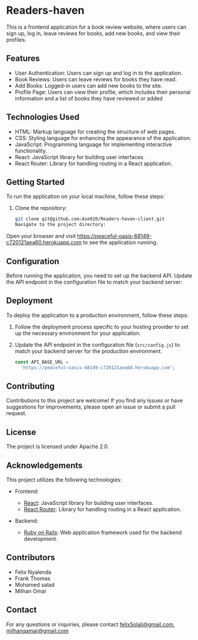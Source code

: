 # Readers-haven

This is a frontend application for a book review website, where users can sign up, log in, leave reviews for books, add new books, and view their profiles.

## Features

- User Authentication: Users can sign up and log in to the application.
- Book Reviews: Users can leave reviews for books they have read.
- Add Books: Logged-in users can add new books to the site.
- Profile Page: Users can view their profile, which includes their personal information and a list of books they have reviewed or added

## Technologies Used

- HTML: Markup language for creating the structure of web pages.
- CSS: Styling language for enhancing the appearance of the application.
- JavaScript: Programming language for implementing interactive functionality.
- React: JavaScript library for building user interfaces.
- React Router: Library for handling routing in a React application.

## Getting Started

To run the application on your local machine, follow these steps:

1. Clone the repository:

   ```bash
   git clone git@github.com:Ase020/Readers-haven-client.git
   Navigate to the project directory:
   ```

Open your browser and visit https://peaceful-oasis-68149-c720121aea60.herokuapp.com to see the application running.

## Configuration

Before running the application, you need to set up the backend API. Update the API endpoint in the configuration file to match your backend server:

## Deployment

To deploy the application to a production environment, follow these steps:

1. Follow the deployment process specific to your hosting provider to set up the necessary environment for your application.

2. Update the API endpoint in the configuration file (`src/config.js`) to match your backend server for the production environment.

   ```javascript
   const API_BASE_URL =
     'https://peaceful-oasis-68149-c720121aea60.herokuapp.com';
   ```

## Contributing

Contributions to this project are welcome! If you find any issues or have suggestions for improvements, please open an issue or submit a pull request.

## License

The project is licensed under Apache 2.0.

## Acknowledgements

This project utilizes the following technologies:

- Frontend:

  - [React](https://reactjs.org/): JavaScript library for building user interfaces.
  - [React Router](https://reactrouter.com/): Library for handling routing in a React application.

- Backend:

  - [Ruby on Rails](https://rubyonrails.org/): Web application framework used for the backend development.

## Contributors

- Felix Nyalenda
- Frank Thomas
- Mohamed salad
- Milhan Omar

## Contact

For any questions or inquiries, please contact felix5olali@gmail.com, milhanqamar@gmail.com
